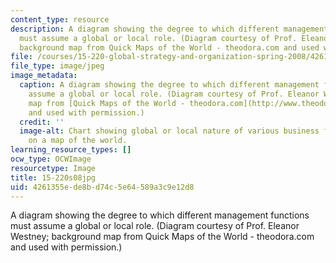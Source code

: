 ```yaml
---
content_type: resource
description: A diagram showing the degree to which different management functions
  must assume a global or local role. (Diagram courtesy of Prof. Eleanor Westney;
  background map from Quick Maps of the World - theodora.com and used with permission.)
file: /courses/15-220-global-strategy-and-organization-spring-2008/4261355ede8bd74c5e64589a3c9e12d8_15-220s08.jpg
file_type: image/jpeg
image_metadata:
  caption: A diagram showing the degree to which different management functions must
    assume a global or local role. (Diagram courtesy of Prof. Eleanor Westney; background
    map from [Quick Maps of the World - theodora.com](http://www.theodora.com/maps/)
    and used with permission.)
  credit: ''
  image-alt: Chart showing global or local nature of various business functions overlaid
    on a map of the world.
learning_resource_types: []
ocw_type: OCWImage
resourcetype: Image
title: 15-220s08jpg
uid: 4261355e-de8b-d74c-5e64-589a3c9e12d8
---
```

A diagram showing the degree to which different management functions must assume a global or local role. (Diagram courtesy of Prof. Eleanor Westney; background map from Quick Maps of the World - theodora.com and used with permission.)

